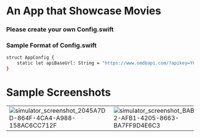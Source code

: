 # An App that Showcase Movies 

### Please create your own Config.swift 

### Sample Format of Config.swift 

```sh
struct AppConfig {
    static let apiBaseUrl: String = "https://www.omdbapi.com/?apikey=YOUR_API_KEY&s=action"
}
```

# Sample Screenshots

|                                                    |                                            |
| ----------------------------------------------------- | --------------------------------------------- |
| ![simulator_screenshot_2045A7DD-864F-4CA4-A988-158AC6CC712F](https://github.com/jasonchee816/movies/assets/84338575/9e46174b-0958-4161-aa3c-77796d81424b) | ![simulator_screenshot_BABE2A52-AFB1-4205-8663-BA7FF9D4E6C3](https://github.com/jasonchee816/movies/assets/84338575/b9ec32fe-7737-43e9-84b8-bfdfe9f7d208) |
